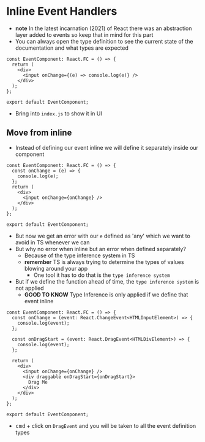 # Inline Event Handlers
* **note** In the latest incarnation (2021) of React there was an abstraction layer added to events so keep that in mind for this part
* You can always open the type definition to see the current state of the documentation and what types are expected

```
const EventComponent: React.FC = () => {
  return (
    <div>
      <input onChange={(e) => console.log(e)} />
    </div>
  );
};

export default EventComponent;
```

* Bring into `index.js` to show it in UI

## Move from inline
* Instead of defining our event inline we will define it separately inside our component

```
const EventComponent: React.FC = () => {
  const onChange = (e) => {
    console.log(e);
  };
  return (
    <div>
      <input onChange={onChange} />
    </div>
  );
};

export default EventComponent;
```

* But now we get an error with our `e` defined as 'any' which we want to avoid in TS whenever we can
* But why no error when inline but an error when defined separately?
    - Because of the type inference system in TS
    - **remember** TS is always trying to determine the types of values blowing around your app
        + One tool it has to do that is the `type inference system`
* But if we define the function ahead of time, the `type inference system` is not applied
    - **GOOD TO KNOW** Type Inference is only applied if we define that event inline

```
const EventComponent: React.FC = () => {
  const onChange = (event: React.ChangeEvent<HTMLInputElement>) => {
    console.log(event);
  };

  const onDragStart = (event: React.DragEvent<HTMLDivElement>) => {
    console.log(event);
  };

  return (
    <div>
      <input onChange={onChange} />
      <div draggable onDragStart={onDragStart}>
        Drag Me
      </div>
    </div>
  );
};

export default EventComponent;
```

* <kbd>cmd</kbd> + click on `DragEvent` and you will be taken to all the event definition types
